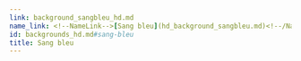 ```yaml
---
link: background_sangbleu_hd.md
name_link: <!--NameLink-->[Sang bleu](hd_background_sangbleu.md)<!--/NameLink-->
id: backgrounds_hd.md#sang-bleu
title: Sang bleu
---
```


